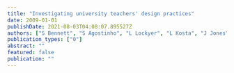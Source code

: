 ```yaml
---
title: "Investigating university teachers' design practices"
date: 2009-01-01
publishDate: 2021-08-03T04:08:07.895527Z
authors: ["S Bennett", "S Agostinho", "L Lockyer", "L Kosta", "J Jones", "B Harper"]
publication_types: ["0"]
abstract: ""
featured: false
publication: ""
---
```


